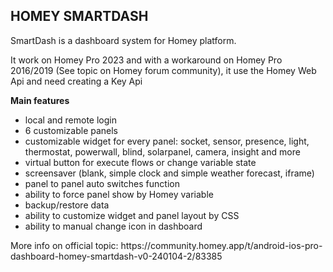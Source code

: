 ## HOMEY SMARTDASH
<p>SmartDash is a dashboard system for Homey platform.</p>
<p>It work on Homey Pro 2023 and with a workaround on Homey Pro 2016/2019 (See topic on Homey forum community), it use the Homey Web Api and need creating a Key Api</p>

<p><strong>Main features</strong></p>
<ul><li>local and remote login</li>
<li>6 customizable panels</li>
<li>customizable widget for every panel: socket, sensor, presence, light, thermostat, powerwall, blind, solarpanel, camera, insight and more</li>
<li>virtual button for execute flows or change variable state</li>
<li>screensaver (blank, simple clock and simple weather forecast, iframe)</li>
<li>panel to panel auto switches function</li>
<li>ability to force panel show by Homey variable</li>
<li>backup/restore data</li>
<li>ability to customize widget and panel layout by CSS</li>
<li>ability to manual change icon in dashboard</li>
</ul>
<p>More info on official topic: https://community.homey.app/t/android-ios-pro-dashboard-homey-smartdash-v0-240104-2/83385</p>
